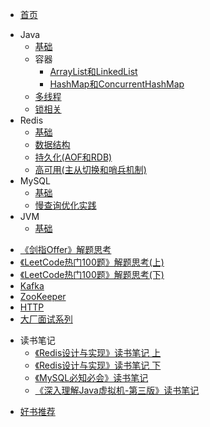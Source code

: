 - [首页](README.md)
* Java
  - [基础](docs/JavaBasic.md)
  * 容器
  	- [ArrayList和LinkedList](docs/ArrayList.md)
  	- [HashMap和ConcurrentHashMap](docs/HashMap.md)
  - [多线程](docs/JavaMultiThread.md)
  - [锁相关](docs/Lock.md)
* Redis
  - [基础](docs/RedisBasic.md)
  - [数据结构](docs/RedisDataStruct.md)
  - [持久化(AOF和RDB)](docs/RedisStore.md)
  - [高可用(主从切换和哨兵机制)](docs/RedisUserful.md)
* MySQL
  - [基础](docs/MySQLNote.md)
  - [慢查询优化实践](docs/MySQLWork.md)
* JVM
  - [基础](docs/JavaJVM.md)
- [《剑指Offer》解题思考](docs/CodingInterviews.md)
- [《LeetCode热门100题》解题思考(上)](docs/LeetCode.md)
- [《LeetCode热门100题》解题思考(下)](docs/LeetCode1.md)
- [Kafka](docs/Kafka.md)
- [ZooKeeper](docs/ZooKeeper.md)
- [HTTP](docs/HTTP.md)
- [大厂面试系列](docs/BATInterview.md)
* 读书笔记
  - [《Redis设计与实现》读书笔记 上](docs/RedisBook1.md)
  - [《Redis设计与实现》读书笔记 下](docs/RedisBook2.md)
  - [《MySQL必知必会》读书笔记](docs/MySQLBook1.md)
  - [《深入理解Java虚拟机-第三版》读书笔记](docs/JVMBook.md)
- [好书推荐](docs/bookRecommend.md)
